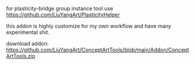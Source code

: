 for plasticity-bridge group instance tool use https://github.com/LiuYangArt/PlasticityHelper


this addon is highly customize for my own workflow and have many experimental shit. 

download addon:
https://github.com/LiuYangArt/ConceptArtTools/blob/main/Addon/ConceptArtTools.zip
